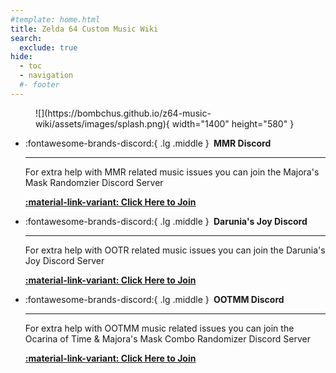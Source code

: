 ```yaml
---
#template: home.html
title: Zelda 64 Custom Music Wiki
search:
  exclude: true
hide:
  - toc
  - navigation
  #- footer
---
```


<!-- Remove unwanted elements -->
<style>
  /* Remove the Page Header */
  .md-typeset h1,
  .md-content__button {
    display: none;
  }
  .md-main__inner {
    margin-top: 0;
  }
  .md-content__inner::before {
    height: 0;
  }
  /* Remove the Git Comitters footer */
  .md-source-file__fact {
    display: none;
  }
</style>

<!-- Splash Image -->
<figure markdown="span">
  ![](https://bombchus.github.io/z64-music-wiki/assets/images/splash.png){ width="1400" height="580" }
  </figcaption>
</figure>

<!-- Create Discord Server Grid Buttons -->
<div class="grid cards" markdown>

-   :fontawesome-brands-discord:{ .lg .middle } __&nbsp;MMR Discord__
  
    ---

    For extra help with MMR related music issues you can join the Majora's Mask Randomzier Discord Server

    **[:material-link-variant: Click Here to Join](https://discord.gg/7jBRhhJ)**

-   :fontawesome-brands-discord:{ .lg .middle } __&nbsp;Darunia's Joy Discord__

    ---

    For extra help with OOTR related music issues you can join the Darunia's Joy Discord Server

    **[:material-link-variant: Click Here to Join](https://discord.gg/EVpd499gkS)**

</div>

<div class="grid cards" markdown>

-   :fontawesome-brands-discord:{ .lg .middle } __&nbsp;OOTMM Discord__

    ---

    For extra help with OOTMM music related issues you can join the Ocarina of Time & Majora's Mask Combo Randomizer Discord Server

    **[:material-link-variant: Click Here to Join](https://discord.gg/4QdtPBP6wf)**

</div>

<!-- Begin the rest of the page -->